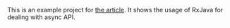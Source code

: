 
This is an example project for [the article](https://badootech.badoo.com/reactive-selfies-with-camera2-api-on-android-part-1-67f9396c69cc).
It shows the usage of RxJava for dealing with async API.
